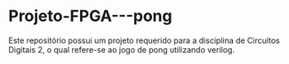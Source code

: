# Projeto-FPGA---pong
Este repositório possui um projeto requerido para a disciplina de Circuitos Digitais 2, o qual refere-se ao jogo de pong utilizando verilog.

